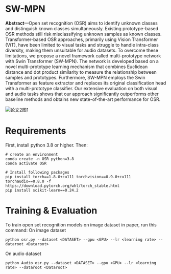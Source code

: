 # SW-MPN
**Abstract**—Open set recognition (OSR) aims to identify unknown classes and distinguish known classes simultaneously. Existing prototype-based OSR methods still risk misclassifying unknown samples as known classes. Transformer-based OSR approaches, primarily using Vision Transformer (ViT), have been limited to visual tasks and struggle to handle intra-class diversity, making them unsuitable for audio datasets. To overcome these limitations, we propose a novel framework called multi-prototype network with Swin Transformer (SW-MPN). The network is developed based on a novel multi-prototype learning mechanism that combines Euclidean distance and dot product similarity to measure the relationship between samples and prototypes. Furthermore, SW-MPN employs the Swin Transformer as feature extractor and replaces its original classification head with a multi-prototype classifier. Our extensive evaluation on both visual and audio tasks shows that our approach significantly outperforms other baseline methods and obtains new state-of-the-art performance for OSR.

![论文2图1](https://github.com/user-attachments/assets/70f3cf72-9ea5-421a-b5a4-35d408d4979a)

# Requirements
First, install python 3.8 or higher. Then:
```shell
# create an environment
conda create -n OSR python=3.8
conda activate OSR

# Install following packages
pip install torch==1.8.0+cu111 torchvision==0.9.0+cu111 torchaudio==0.8.0 -f https://download.pytorch.org/whl/torch_stable.html
pip install scikit-learn==0.24.2 
```
# Training & Evaluation
To train open set recognition models on image dataset in paper, run this command:
On image dataset

```train
python osr.py --dataset <DATASET> --gpu <GPU> --lr <learning rate> --dataroot <Dataroot>
```
On audio dataset
```train
python Audio_osr.py --dataset <DATASET> --gpu <GPU> --lr <learning rate> --dataroot <Dataroot>
```
